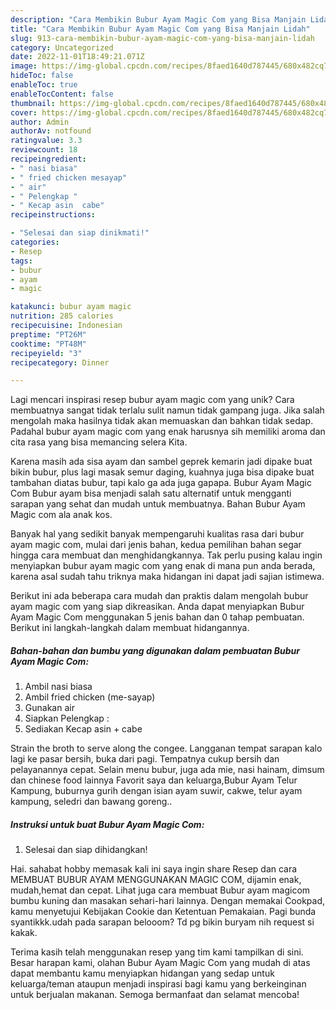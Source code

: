 ```yaml
---
description: "Cara Membikin Bubur Ayam Magic Com yang Bisa Manjain Lidah"
title: "Cara Membikin Bubur Ayam Magic Com yang Bisa Manjain Lidah"
slug: 913-cara-membikin-bubur-ayam-magic-com-yang-bisa-manjain-lidah
category: Uncategorized
date: 2022-11-01T18:49:21.071Z
image: https://img-global.cpcdn.com/recipes/8faed1640d787445/680x482cq70/bubur-ayam-magic-com-foto-resep-utama.jpg
hideToc: false
enableToc: true
enableTocContent: false
thumbnail: https://img-global.cpcdn.com/recipes/8faed1640d787445/680x482cq70/bubur-ayam-magic-com-foto-resep-utama.jpg
cover: https://img-global.cpcdn.com/recipes/8faed1640d787445/680x482cq70/bubur-ayam-magic-com-foto-resep-utama.jpg
author: Admin
authorAv: notfound
ratingvalue: 3.3
reviewcount: 18
recipeingredient:
- " nasi biasa"
- " fried chicken mesayap"
- " air"
- " Pelengkap "
- " Kecap asin  cabe"
recipeinstructions:

- "Selesai dan siap dinikmati!"
categories:
- Resep
tags:
- bubur
- ayam
- magic

katakunci: bubur ayam magic 
nutrition: 285 calories
recipecuisine: Indonesian
preptime: "PT26M"
cooktime: "PT48M"
recipeyield: "3"
recipecategory: Dinner

---
```





Lagi mencari inspirasi resep bubur ayam magic com yang unik? Cara membuatnya sangat tidak terlalu sulit namun tidak gampang juga. Jika salah mengolah maka hasilnya tidak akan memuaskan dan bahkan tidak sedap. Padahal bubur ayam magic com yang enak harusnya sih memiliki aroma dan cita rasa yang bisa memancing selera Kita.





Karena masih ada sisa ayam dan sambel geprek kemarin jadi dipake buat bikin bubur, plus lagi masak semur daging, kuahnya juga bisa dipake buat tambahan diatas bubur, tapi kalo ga ada juga gapapa. Bubur Ayam Magic Com Bubur ayam bisa menjadi salah satu alternatif untuk mengganti sarapan yang sehat dan mudah untuk membuatnya. Bahan Bubur Ayam Magic com ala anak kos.

Banyak hal yang sedikit banyak mempengaruhi kualitas rasa dari bubur ayam magic com, mulai dari jenis bahan, kedua pemilihan bahan segar hingga cara membuat dan menghidangkannya. Tak perlu pusing kalau ingin menyiapkan bubur ayam magic com yang enak di mana pun anda berada, karena asal sudah tahu triknya maka hidangan ini dapat jadi sajian istimewa.






Berikut ini ada beberapa cara mudah dan praktis dalam mengolah bubur ayam magic com yang siap dikreasikan. Anda dapat menyiapkan Bubur Ayam Magic Com menggunakan 5 jenis bahan dan 0 tahap pembuatan. Berikut ini langkah-langkah dalam membuat hidangannya.

<!--inarticleads1-->

##### Bahan-bahan dan bumbu yang digunakan dalam pembuatan Bubur Ayam Magic Com:

1. Ambil  nasi biasa
1. Ambil  fried chicken (me-sayap)
1. Gunakan  air
1. Siapkan  Pelengkap :
1. Sediakan  Kecap asin + cabe


Strain the broth to serve along the congee. Langganan tempat sarapan kalo lagi ke pasar bersih, buka dari pagi. Tempatnya cukup bersih dan pelayanannya cepat. Selain menu bubur, juga ada mie, nasi hainam, dimsum dan chinese food lainnya Favorit saya dan keluarga,Bubur Ayam Telur Kampung, buburnya gurih dengan isian ayam suwir, cakwe, telur ayam kampung, seledri dan bawang goreng.. 

<!--inarticleads2-->

##### Instruksi untuk buat Bubur Ayam Magic Com:


1. Selesai dan siap dihidangkan!

Hai. sahabat hobby memasak kali ini saya ingin share Resep dan cara MEMBUAT BUBUR AYAM MENGGUNAKAN MAGIC COM, dijamin enak, mudah,hemat dan cepat. Lihat juga cara membuat Bubur ayam magicom bumbu kuning dan masakan sehari-hari lainnya. Dengan memakai Cookpad, kamu menyetujui Kebijakan Cookie dan Ketentuan Pemakaian. Pagi bunda syantikkk.udah pada sarapan belooom? Td pg bikin buryam nih request si kakak. 

Terima kasih telah menggunakan resep yang tim kami tampilkan di sini. Besar harapan kami, olahan Bubur Ayam Magic Com yang mudah di atas dapat membantu kamu menyiapkan hidangan yang sedap untuk keluarga/teman ataupun menjadi inspirasi bagi kamu yang berkeinginan untuk berjualan makanan. Semoga bermanfaat dan selamat mencoba!
